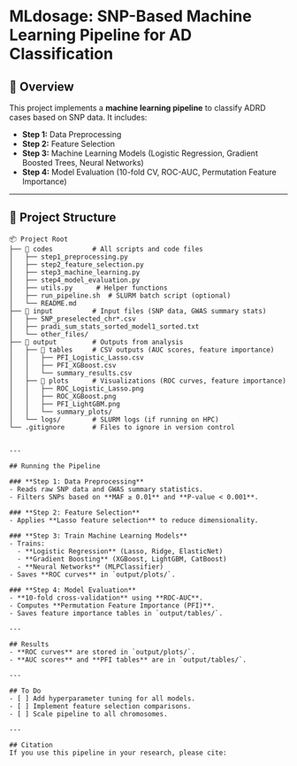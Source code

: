 # MLdosage: SNP-Based Machine Learning Pipeline for AD Classification

## 📖 Overview
This project implements a **machine learning pipeline** to classify ADRD cases based on SNP data. It includes:
- **Step 1:** Data Preprocessing
- **Step 2:** Feature Selection
- **Step 3:** Machine Learning Models (Logistic Regression, Gradient Boosted Trees, Neural Networks)
- **Step 4:** Model Evaluation (10-fold CV, ROC-AUC, Permutation Feature Importance)

---


## 📂 Project Structure

```plaintext
📦 Project Root
├── 📁 codes          # All scripts and code files
│   ├── step1_preprocessing.py
│   ├── step2_feature_selection.py
│   ├── step3_machine_learning.py
│   ├── step4_model_evaluation.py
│   ├── utils.py      # Helper functions
│   ├── run_pipeline.sh  # SLURM batch script (optional)
│   └── README.md
├── 📁 input          # Input files (SNP data, GWAS summary stats)
│   ├── SNP_preselected_chr*.csv
│   ├── pradi_sum_stats_sorted_model1_sorted.txt
│   └── other_files/
├── 📁 output         # Outputs from analysis
│   ├── 📁 tables     # CSV outputs (AUC scores, feature importance)
│   │   ├── PFI_Logistic_Lasso.csv
│   │   ├── PFI_XGBoost.csv
│   │   └── summary_results.csv
│   ├── 📁 plots      # Visualizations (ROC curves, feature importance)
│   │   ├── ROC_Logistic_Lasso.png
│   │   ├── ROC_XGBoost.png
│   │   ├── PFI_LightGBM.png
│   │   └── summary_plots/
│   └── logs/        # SLURM logs (if running on HPC)
└── .gitignore       # Files to ignore in version control


---

## Running the Pipeline

### **Step 1: Data Preprocessing**
- Reads raw SNP data and GWAS summary statistics.
- Filters SNPs based on **MAF ≥ 0.01** and **P-value < 0.001**.

### **Step 2: Feature Selection**
- Applies **Lasso feature selection** to reduce dimensionality.

### **Step 3: Train Machine Learning Models**
- Trains:
  - **Logistic Regression** (Lasso, Ridge, ElasticNet)
  - **Gradient Boosting** (XGBoost, LightGBM, CatBoost)
  - **Neural Networks** (MLPClassifier)
- Saves **ROC curves** in `output/plots/`.

### **Step 4: Model Evaluation**
- **10-fold cross-validation** using **ROC-AUC**.
- Computes **Permutation Feature Importance (PFI)**.
- Saves feature importance tables in `output/tables/`.

---

## Results
- **ROC curves** are stored in `output/plots/`.
- **AUC scores** and **PFI tables** are in `output/tables/`.

---

## To Do
- [ ] Add hyperparameter tuning for all models.
- [ ] Implement feature selection comparisons.
- [ ] Scale pipeline to all chromosomes.

---

## Citation
If you use this pipeline in your research, please cite:

